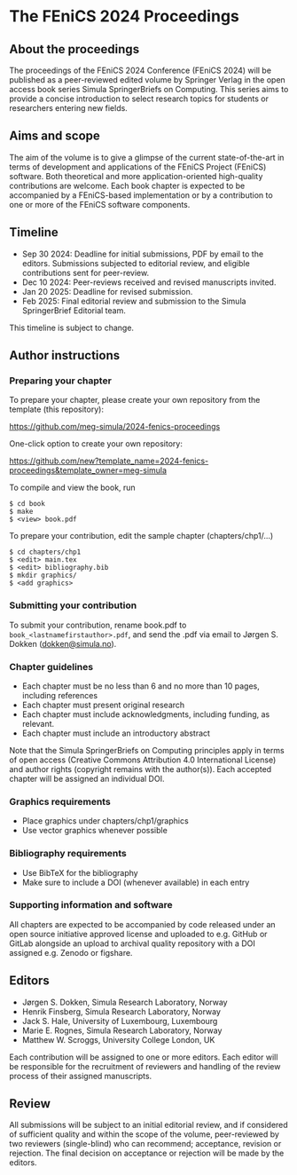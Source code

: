 # The FEniCS 2024 Proceedings

## About the proceedings 

The proceedings of the FEniCS 2024 Conference (FEniCS 2024) will be published as a peer-reviewed edited volume by Springer Verlag in the open access book series Simula SpringerBriefs on Computing. This series aims to provide a concise introduction to select research topics for students or researchers entering new fields.  

## Aims and scope
The aim of the volume is to give a glimpse of the current state-of-the-art in terms of development and applications of the FEniCS Project (FEniCS) software. Both theoretical and more application-oriented high-quality contributions are welcome. Each book chapter is expected to be accompanied by a FEniCS-based implementation or by a contribution to one or more of the FEniCS software components. 

## Timeline

* Sep 30 2024: Deadline for initial submissions, PDF by email to the editors. Submissions subjected to editorial review, and eligible contributions sent for peer-review.
* Dec 10 2024: Peer-reviews received and revised manuscripts invited.
* Jan 20 2025: Deadline for revised submission.
* Feb 2025: Final editorial review and submission to the Simula SpringerBrief Editorial team.

This timeline is subject to change.

## Author instructions

### Preparing your chapter

To prepare your chapter, please create your own repository from the template (this repository):

  https://github.com/meg-simula/2024-fenics-proceedings

One-click option to create your own repository: 

  https://github.com/new?template_name=2024-fenics-proceedings&template_owner=meg-simula

To compile and view the book, run

```
$ cd book
$ make
$ <view> book.pdf
```

To prepare your contribution, edit the sample chapter (chapters/chp1/...)

```
$ cd chapters/chp1
$ <edit> main.tex
$ <edit> bibliography.bib
$ mkdir graphics/
$ <add graphics>
```
### Submitting your contribution

To submit your contribution, rename book.pdf to `book_<lastnamefirstauthor>.pdf`, and send the .pdf via email to Jørgen S. Dokken (dokken@simula.no).

### Chapter guidelines
* Each chapter must be no less than 6 and no more than 10 pages, including references
* Each chapter must present original research
* Each chapter must include acknowledgments, including funding, as relevant.
* Each chapter must include an introductory abstract

Note that the Simula SpringerBriefs on Computing principles apply in
terms of open access (Creative Commons Attribution 4.0 International
License) and author rights (copyright remains with the
author(s)). Each accepted chapter will be assigned an individual DOI.

### Graphics requirements

* Place graphics under chapters/chp1/graphics
* Use vector graphics whenever possible

### Bibliography requirements

* Use BibTeX for the bibliography
* Make sure to include a DOI (whenever available) in each entry

### Supporting information and software

All chapters are expected to be accompanied by code released under an
open source initiative approved license and uploaded to e.g. GitHub or
GitLab alongside an upload to archival quality repository with a DOI
assigned e.g. Zenodo or figshare.

## Editors
* Jørgen S. Dokken, Simula Research Laboratory, Norway
* Henrik Finsberg, Simula Research Laboratory, Norway
* Jack S. Hale, University of Luxembourg, Luxembourg
* Marie E. Rognes, Simula Research Laboratory, Norway
* Matthew W. Scroggs, University College London, UK 

Each contribution will be assigned to one or more editors. Each editor
will be responsible for the recruitment of reviewers and handling of
the review process of their assigned manuscripts.

## Review
All submissions will be subject to an initial editorial review, and if considered of sufficient quality and within the scope of the volume, peer-reviewed by two reviewers (single-blind) who can recommend; acceptance, revision or rejection. The final decision on acceptance or rejection will be made by the editors.

